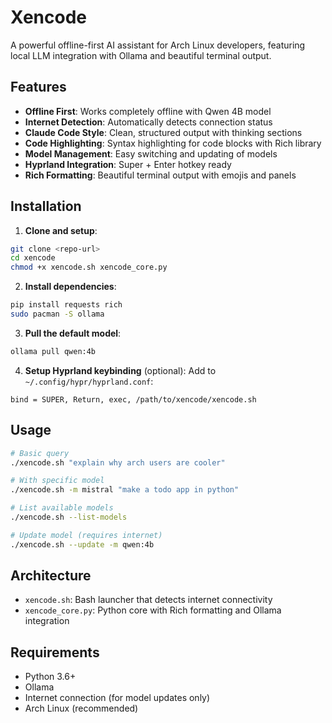 # Xencode

A powerful offline-first AI assistant for Arch Linux developers, featuring local LLM integration with Ollama and beautiful terminal output.

## Features

- **Offline First**: Works completely offline with Qwen 4B model
- **Internet Detection**: Automatically detects connection status
- **Claude Code Style**: Clean, structured output with thinking sections
- **Code Highlighting**: Syntax highlighting for code blocks with Rich library
- **Model Management**: Easy switching and updating of models
- **Hyprland Integration**: Super + Enter hotkey ready
- **Rich Formatting**: Beautiful terminal output with emojis and panels

## Installation

1. **Clone and setup**:
```bash
git clone <repo-url>
cd xencode
chmod +x xencode.sh xencode_core.py
```

2. **Install dependencies**:
```bash
pip install requests rich
sudo pacman -S ollama
```

3. **Pull the default model**:
```bash
ollama pull qwen:4b
```

4. **Setup Hyprland keybinding** (optional):
Add to `~/.config/hypr/hyprland.conf`:
```
bind = SUPER, Return, exec, /path/to/xencode/xencode.sh
```

## Usage

```bash
# Basic query
./xencode.sh "explain why arch users are cooler"

# With specific model
./xencode.sh -m mistral "make a todo app in python"

# List available models
./xencode.sh --list-models

# Update model (requires internet)
./xencode.sh --update -m qwen:4b
```

## Architecture

- `xencode.sh`: Bash launcher that detects internet connectivity
- `xencode_core.py`: Python core with Rich formatting and Ollama integration

## Requirements

- Python 3.6+
- Ollama
- Internet connection (for model updates only)
- Arch Linux (recommended)